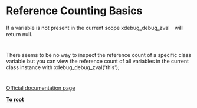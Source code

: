 # Reference Counting Basics





If a variable is not present in the current scope xdebug_debug_zval&#x3000;will return null.

  

#



There seems to be no way to inspect the reference count of a specific class variable but you can view the reference count of all variables in the current class instance with xdebug_debug_zval(&apos;this&apos;);

  

#

[Official documentation page](https://www.php.net/manual/en/features.gc.refcounting-basics.php)

**[To root](/README.md)**